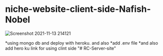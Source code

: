 ﻿# niche-website-client-side-Nafish-Nobel

![Screenshot 2021-11-13 214121](https://user-images.githubusercontent.com/86622356/141649950-d4e03929-8fd4-4f10-9b1f-2314d50aa6b6.png)

*using mongo db and deploy with heroku. and also
*add .env file
*and also add hero ku link for using clint side
"# RC-Server-site" 
